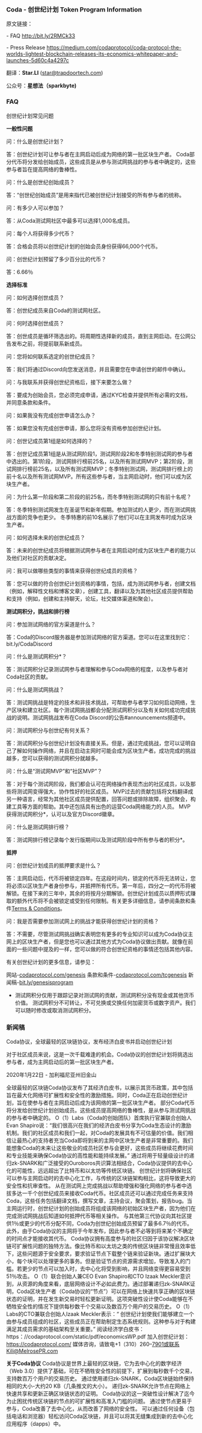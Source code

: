 ### Coda - 创世纪计划 Token Program Information



原文链接：

\- FAQ http://bit.ly/2RMCk33

\- Press Release https://medium.com/codaprotocol/coda-protocol-the-worlds-lightest-blockchain-releases-its-economics-whitepaper-and-launches-5d60c4a4297c



翻译：**Star.LI** (star@trapdoortech.com)

公众号：**星想法（sparkbyte)**



### FAQ

创世纪计划常见问题

**一般性问题**

问：什么是创世纪计划？

答：创世纪计划可让参与者在主网启动后成为网络的第一批区块生产者。 Coda部分代币将分发给创始成员，这些成员是从参与测试网挑战的参与者中确定的，这些参与者旨在提高网络的鲁棒性。

问：什么是创世纪创始成员？

答：“创世纪创始成员”是用来指代已被创世纪计划接受的所有参与者的统称。

问：有多少人可以参加？

答：从Coda测试网社区中最多可以选择1,000名成员。

问：每个人将获得多少代币？

答：合格会员将以创世纪计划的创始会员身份获得66,000个代币。

问：创世纪计划预留了多少百分比的代币？

答：6.66％

**选择标准**

问：如何选择创世成员？

答：创世纪成员来自Coda的测试网社区。

问：何时选择创世成员？

答：创世成员是循环筛选出的。将周期性选择新的成员，直到主网启动。在公网公告发布之前，将提前联系新成员。

问：您将如何联系选定的创世纪成员？

答：我们将通过Discord向您发送消息，并且需要您在申请创世的邮件中确认。

问：与我联系并获得创世纪资格后，接下来要怎么做？

答：要成为创始会员，您必须完成申请，通过KYC检查并提供所有必需的文档，并同意条款和条件。

问：如果我没有完成创世申请怎么办？

答：如果您没有完成创世申请，那么您将没有资格参加创世纪计划。

问：创世记成员第1组是如何选择的？

答：创世记成员第1组是从测试网阶段1，测试网阶段2和冬季特别测试网的参与者中选出的。第1阶段，测试网排行榜前25名，以及所有测试网MVP；第2阶段，测试网排行榜前25名，以及所有测试网MVP；冬季特别测试网，测试网排行榜上的前十名以及所有测试网MVP。所有这些参与者，当主网启动时，他们可以成为区块生产者。

问：为什么第一阶段和第二阶段的前25名，而冬季特别测试网的只有前十名呢？

答：冬季特别测试网发生在圣诞节和新年假期。参加测试的人更少，而在测试网挑战方面的竞争也更少。 冬季特惠的前10名展示了他们可以在主网发布时成为区块生产者。

问：如何选择未来的创世纪成员？

答：未来的创世纪成员将根据测试网参与者在主网启动时成为区块生产者的能力以及他们对社区的贡献决定。

问：我可以做哪些类型的事情来获得创世纪成员的资格？

答：您可以做的符合创世纪计划资格的事情，包括，成为测试网参与者，创建文档（例如，解释性文档和博客文章），创建工具，翻译以及为其他社区成员提供帮助和支持（例如，创建和主持聊天，论坛，社交媒体渠道和聚会）。

**测试网积分，挑战和排行榜**

问：参加测试网络的官方渠道是什么？

答：Coda的Discord服务器是参加测试网络的官方渠道。您可以在这里找到它：bit.ly/CodaDiscord

问：什么是测试网积分*？

答：测试网积分记录测试网参与者理解和参与Coda网络的程度，以及参与者对Coda社区的贡献。

问：什么是测试网挑战？

答：测试网挑战是特定的技术和非技术挑战，可帮助参与者学习如何启动网络，生产区块和建立社区。每个测试网挑战都会分配测试网积分以及有关如何成功完成挑战的说明。测试网挑战发布在Coda Discord的公告#announcements频道中。

问：测试网积分与创世纪有何关系？

答：测试网积分与创世纪计划没有直接关系。但是，通过完成挑战，您可以证明自己了解如何操作网络，并且在启动主网时可能会成为区块生产者。成功完成的挑战越多，您可以获得的测试网积分就越多。

问：什么是“测试网MVP”和“社区MVP”？

答：对于每个测试网阶段，我们都会认可在网络操作表现杰出的社区成员，以及那些将测试网变得强大，协作性好的社区成员。 MVP过去的贡献包括将文档翻译成另一种语言，经常为其他社区成员提供配置，回答问题或排除故障，组织聚会，构建工具等方面的帮助。其中还包括具有出色的运营Coda网络能力的人员。 MVP获得测试网积分*，认可以及官方Discord徽章。

问：什么是测试网排行榜？

答：测试网排行榜记录每个发行版期间以及测试网阶段中所有参与者的积分*。

**抵押**

问：创世纪计划成员的抵押要求是什么？

答：主网启动后，代币将被锁定四年。在这段时间内，锁定的代币将无法转让，您将必须以区块生产者身份参与，并抵押所有代币。第一年后，四分之一的代币将被解锁。在接下来的三年中，其余的将按月分期解锁。创世纪计划成员以质押形式赚取的额外代币将不会被锁定或受到任何限制。有关更多详细信息，请参阅条款和条件[Terms & Conditions](https://codaprotocol.com/tcgenesis)。

问：我是否需要参加测试网上的挑战才能获得创世纪计划的资格？

答：不需要，尽管测试网挑战确实表明您有更多的专业知识可以成为Coda协议主网上的区块生产者，但是您也可以通过其他方式为Coda协议做出贡献。就像在前面的一些问题中提及的一样，您可以做的符合创世纪资格的事情还包括其他内容。

有关创世纪计划的更多信息，请参见：

网站-[codaprotocol.com/genesis](http://codaprotocol.com/genesis)
条款和条件-[codaprotocol.com/tcgenesis](http://codaprotocol.com/tcgenesis)
新闻稿-[bit.ly/genesisprogram](http://bit.ly/genesisprogram)

* 测试网积分仅用于跟踪记录对测试网的贡献，测试网积分没有现金或其他货币价值。 测试网积分不可转让，不可兑换或交换任何加密货币或数字资产。我们可以随时修改或取消测试网积分。

  

### 新闻稿

Coda协议，全球最轻的区块链协议，发布经济白皮书并启动创世纪计划



对于社区成员来说，这是一次千载难逢的机会。Coda协议的创世纪计划将挑选出参与者，成为主网启动后的第一批区块生产者。

2020年1月22日 - 加利福尼亚州旧金山

全球最轻的区块链Coda协议发布了其经济白皮书，以展示其货币政策，其中包括旨在最大化网络可扩展性和安全性的激励措施。同时，Coda正在启动创世纪计划，旨在使参与者在主网启动后成为该网络的第一批区块生产者。 部分Coda代币将分发给创世纪计划创始成员。这些成员提高网络的鲁棒性，是从参与测试网挑战的参与者中确定的。
O（1）Labs（Coda的创始团队）首席执行官兼联合创始人Evan Shapiro说：“我们很高兴在我们的经济白皮书分享为Coda生态设计的激励机制。我们的社区成员和我们一起，对Coda的发展具有不可估量的价值。我们相信让最热心的支持者充当Coda即将到来的主网中区块生产者是非常重要的。我们能想象Coda的未来让这些敬业的成员社区参与会更好，这些成员将继续花费时间和专业技能来确保Coda协议的高性能和能持续发展。”
通过将用于轻量级设计的递归zk-SNARK和广泛接受的Ouroboros共识算法相结合，Coda协议提供的去中心化的可能性，远远超出了比特币和以太坊等传统区块链。 创世纪计划将确保社区可以参与主网启动时的去中心化工作，与传统的区块链架构相比，这将导致更大的安全性和抗审查性。
从在测试网上完成挑战以帮助增强和强化网络的参与者中选拔多达一千个创世纪成员来接收Coda代币。社区成员还可以通过完成任务来支持Coda，这些任务包括翻译文档，撰写文章，主持会议，聚会策划，报告bug。当主网运行时，创世纪计划的创始成员将组成该网络的初始区块生产者，因为他们在完成测试网挑战后知道如何抵押代币等相关操作。
与其他第三代协议向其社区提供1％或更少的代币分配不同，Coda为创世纪创始成员预留了最多6.7％的代币。此外，由于Coda协议的主网将于今年发布，因此参与者不必等到将来某个不确定的时间点才能接收其代币。
Coda协议拥有高度参与的社区归因于该协议解决区块链可扩展性问题的独特方法。像比特币和以太坊之类的传统区块链非常慢且效率低下，这些问题源于安全要求，要求验证节点下载整个链来验证新块。通过扩展块大小，每个块可以处理更多的事务。但是验证节点的资源需求增加，导致准入的门槛。若更少的节点可以加入时，去中心化将受到影响，并且网络变得更容易受到51％攻击。
O（1）联合创始人兼CEO Evan Shapiro和CTO Izaak Meckler意识到，从资源的角度来看，底层网络设计不必如此费力。通过部署递归zk-SNARK证明，Coda区块生产者（Coda协议的“节点”）可以在网络上快速共享正确的区块链状态的证明，并在发生新交易时轻松更新证明。这项突破性设计使Coda能够在不牺牲安全性的情况下提供每秒数千个交易以及数百万个用户的交易历史。
O（1）Labs的CTO兼联合创始人Izaak Meckler表示：“ 创世纪计划使我们能够建立一个由参与成员组成的社区，这些成员正在帮助制定生态系统规则。这种参与对于构建满足其成员需求的基础架构至关重要。”
阅读经济学白皮书：https：//codaprotocol.com/static/pdf/economicsWP.pdf
加入创世纪计划：https://codaprotocol.com/
媒体咨询，请致电+1（310）260–7901或联系Kili@MelrosePR.com



**关于Coda协议**
Coda协议是世界上最轻的区块链，它为去中心化的数字经济（Web 3.0）提供了基础，可在不牺牲安全性的前提下，扩展到每秒数千个交易，支持数百万个用户的交易历史。 通过使用递归zk-SNARK，Coda区块链始终保持相同的大小-大约20 KB（几条推文的大小）。 递归zk-SNARK允许节点在网络上快速共享和更新正确区块链状态的证明。 Coda协议的这一突破性设计解决了迄今为止困扰传统区块链的节点的可扩展性和高准入门槛的问题。 通过使节点更易于参与，Coda改善了去中心化，从而改善了网络的安全性。 可以通过任何设备（包括电话和浏览器）轻松访问Coda区块链，并且可以将其无缝集成到新的去中心化应用程序（dapps）中。
